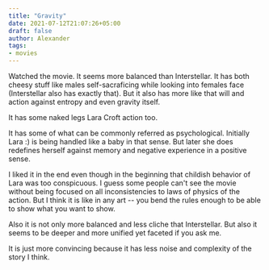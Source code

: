```yaml
---
title: "Gravity"
date: 2021-07-12T21:07:26+05:00
draft: false
author: Alexander
tags:
- movies
---
```


Watched the movie.
It seems more balanced than Interstellar.
It has both cheesy stuff like males self-sacraficing while looking into females face (Interstellar also has exactly that).
But it also has more like that will and action against entropy and even gravity itself.

It has some naked legs Lara Croft action too.

It has some of what can be commonly referred as psychological.
Initially Lara :) is being handled like a baby in that sense.
But later she does redefines herself against memory and negative experience in a positive sense.

I liked it in the end even though in the beginning that childish behavior of Lara was too conspicuous.
I guess some people can't see the movie without being focused on all inconsistencies to laws of physics of the action.
But I think it is like in any art -- you bend the rules enough to be able to show what you want to show.

Also it is not only more balanced and less cliche that Interstellar.
But also it seems to be deeper and more unified yet faceted if you ask me.

It is just more convincing because it has less noise and complexity of the story I think.
